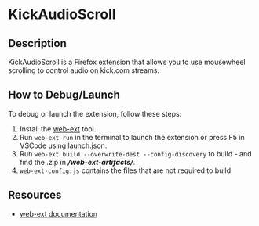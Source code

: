# KickAudioScroll

## Description
KickAudioScroll is a Firefox extension that allows you to use mousewheel scrolling to control audio on kick.com streams.

## How to Debug/Launch
To debug or launch the extension, follow these steps:
1. Install the [web-ext](https://extensionworkshop.com/documentation/develop/getting-started-with-web-ext/) tool.
2. Run `web-ext run` in the terminal to launch the extension or press F5 in VSCode using launch.json.
3. Run `web-ext build --overwrite-dest --config-discovery` to build - and find the .zip in ***/web-ext-artifacts/***.
4. `web-ext-config.js` contains the files that are not required to build

## Resources
- [web-ext documentation](https://extensionworkshop.com/documentation/develop/getting-started-with-web-ext/)
